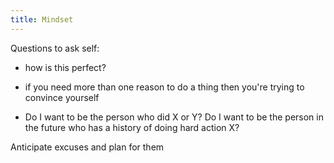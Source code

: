 ```yaml
---
title: Mindset
---
```


Questions to ask self:
- how is this perfect?

- if you need more than one reason to do a thing then you're trying to convince yourself

- Do I want to be the person who did X or Y? Do I want to be the person in the future who has a history of doing hard action X?

Anticipate excuses and plan for them
